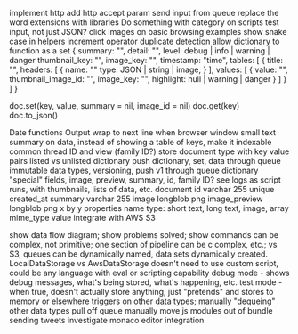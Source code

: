 implement http
  add http accept param
send input from queue
replace the word extensions with libraries
Do something with category on scripts
test input, not just JSON?
click images on basic browsing examples
show snake case in helpers
increment operator
duplicate detection
  allow dictionary to function as a set
{
  summary: "",
  detail: "",
  level: debug | info | warning | danger
  thumbnail_key: "",
  image_key: "",
  timestamp: "time",
  tables: [
    {
      title: "",
      headers: [
        {
          name: ""
          type: JSON | string | image,
        }
      ],
      values: [
        {
          value: "",
          thumbnail_image_id: "",
          image_key: "",
          highlight: null | warning | danger
        }
      ]
    }
  ]
}

doc.set(key, value, summary = nil, image_id = nil)
doc.get(key)
doc.to_json()

Date functions
Output wrap to next line when browser window small
text summary on data, instead of showing a table of keys, make it indexable
common thread ID and view (family ID?)
store document type with key value pairs
listed vs unlisted dictionary
push dictionary, set, data through queue
immutable data types, versioning, push v1 through queue
dictionary "special" fields, image, preview, summary, id, family ID?
see logs as script runs, with thumbnails, lists of data, etc.
document
  id varchar 255 unique
  created_at
  summary varchar 255
  image longblob png
  image_preview longblob png x by y
  properties
    name
    type: short text, long text, image, array
    mime_type
    value
integrate with AWS S3

show data flow diagram; show problems solved; show commands can be complex, not primitive; one section of pipeline can be c  complex, etc.; vs S3, queues can be dynamically named, data sets dynamically created.  LocalDataStorage vs AwsDataStorage
  doesn't need to use custom script, could be any language with eval or scripting capability
debug mode - shows debug messages, what's being stored, what's happening, etc.
test mode - when true, doesn't actually store anything, just "pretends" and stores to memory or elsewhere
triggers on other data types; manually "dequeing" other data types
pull off queue manually
move js modules out of bundle
sending tweets
investigate monaco editor integration
